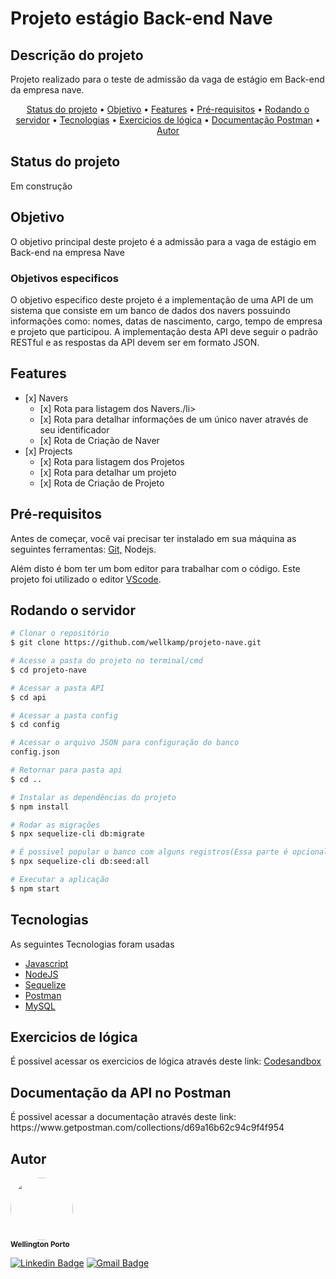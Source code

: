 <h1> Projeto estágio Back-end Nave </h1> 
<h2> Descrição do projeto </h2>
<p> Projeto realizado para o teste de admissão da vaga de estágio em Back-end da empresa nave.</p>
<p> </p>

<p align="center">
 <a href="#status">Status do projeto</a> •
 <a href="#objetivo">Objetivo</a> •
 <a href="#features">Features</a> • 
 <a href="#prerequisitos">Pré-requisitos</a> • 
 <a href="#rodando">Rodando o servidor</a> • 
 <a href="#tecnologias">Tecnologias</a> • 
 <a href="#logica">Exercicios de lógica</a> •
 <a href="#postman">Documentação Postman</a> •
 <a href="#autor">Autor</a>
</p>

<h2 id='status'>Status do projeto</h2>
<p>Em construção</p>

<h2>Objetivo</h2>
<p>O objetivo principal deste projeto é a admissão para a vaga de estágio em Back-end na empresa Nave</p>
<h3>Objetivos especificos</h3>
<p>O objetivo especifico deste projeto é a implementação de uma API de um sistema que consiste
em um banco de dados dos navers possuindo informações como: nomes, datas de nascimento, cargo, tempo de empresa e projeto que participou. 
A implementação desta API deve seguir o padrão RESTful e as respostas da API devem ser em formato JSON.</p>


<h2 id='features'>Features</h2>
<ul>
<li>[x] Navers
<ul>
<li>[x] Rota para listagem dos Navers./li>
<li>[x] Rota para detalhar informações de um único naver através de seu identificador</li>
<li>[x] Rota de Criação de Naver</li>
</ul>
</li>

<li>[x] Projects
<ul>
<li>[x] Rota para listagem dos Projetos</li>
<li>[x] Rota para detalhar um projeto</li>
<li>[x] Rota de Criação de Projeto</li>
</ul>
</li>
</li>
</ul>

<h2 id='prerequisitos'>Pré-requisitos</h2>
<p> Antes de começar, você vai precisar ter instalado em sua máquina as seguintes ferramentas:
<a href="www.github.com">Git,</a> <a https://nodejs.org/en/">Nodejs</a>.
</p>

<p>Além disto é bom ter um bom editor para trabalhar com o código. Este projeto foi utilizado o editor 
<a href="https://code.visualstudio.com/">VScode</a>.</p>

<h2 id='rodando'>Rodando o servidor</h2>

~~~bash
# Clonar o repositório
$ git clone https://github.com/wellkamp/projeto-nave.git

# Acesse a pasta do projeto no terminal/cmd
$ cd projeto-nave

# Acessar a pasta API
$ cd api

# Acessar a pasta config
$ cd config

# Acessar o arquivo JSON para configuração do banco
config.json

# Retornar para pasta api
$ cd ..

# Instalar as dependências do projeto
$ npm install

# Rodar as migrações
$ npx sequelize-cli db:migrate

# É possivel popular o banco com alguns registros(Essa parte é opcional)
$ npx sequelize-cli db:seed:all

# Executar a aplicação
$ npm start

~~~


<h2>Tecnologias</h2>
<p>As seguintes Tecnologias foram usadas</p>
<ul>
<li><a href="https://pt.wikipedia.org/wiki/JavaScript">Javascript</a></li>
<li><a href="https://nodejs.org/en/">NodeJS</a></li>
<li><a href="https://sequelize.org/master/">Sequelize</a></li>
<li><a href="https://www.postman.com/">Postman</a></li>
<li><a href="https://www.mysql.com/">MySQL</a></li>
</ul>

<h2 id='logica'>Exercicios de lógica</h2>
<p>É possivel acessar os exercicios de lógica através deste link: <a href="https://codesandbox.io/s/exercicios-estagio-nave-fk1q7">Codesandbox</a><p>

<h2 id='postman'>Documentação da API no Postman</h2>
<p>É possivel acessar a documentação através deste link: https://www.getpostman.com/collections/d69a16b62c94c9f4f954 </p>

<h2>Autor</h2>
<p>
 <img style="border-radius: 50%;" src="https://github.com/wellkamp.png " width="100px;" alt=""/>
 <br />
 <sub><b>Wellington Porto</b></sub></p>

[![Linkedin Badge](https://img.shields.io/badge/-Wellington-blue?style=flat-square&logo=Linkedin&logoColor=white&link=https://www.linkedin.com/in/wellington-weikamp-porto-8a00b295/)](https://www.linkedin.com/in/wellington-weikamp-porto-8a00b295/) 
[![Gmail Badge](https://img.shields.io/badge/-wellkamp@gmail.com-c14438?style=flat-square&logo=Gmail&logoColor=white&link=mailto:wellkamp@gmail.com)](mailto:wellkamp@gmail.com)
